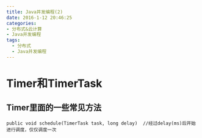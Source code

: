 ```yaml
---
title: Java并发编程(2)
date: 2016-1-12 20:46:25
categories:
- 分布式&云计算
- Java并发编程
tags:
  - 分布式
  - Java并发编程
---
```


# Timer和TimerTask
## Timer里面的一些常见方法
```
public void schedule(TimerTask task, long delay)  //经过delay(ms)后开始进行调度，仅仅调度一次

```
